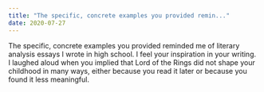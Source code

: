 ```yaml
---
title: "The specific, concrete examples you provided remin..."
date: 2020-07-27
---
```


The specific, concrete examples you provided reminded me of literary analysis essays I wrote in high school. I feel your inspiration in your writing. I laughed aloud when you implied that Lord of the Rings did not shape your childhood in many ways, either because you read it later or because you found it less meaningful.
